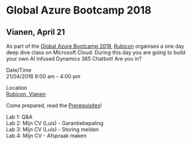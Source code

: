 # Global Azure Bootcamp 2018

## Vianen, April 21

As part of the [Global Azure Bootcamp 2018](https://global.azurebootcamp.net/), [Rubicon](http://www.rubicon.nl) organises a one day deep dive class on Microsoft Cloud. During this day you are going to build your own AI infused Dynamics 365 Chatbot! Are you in?

Date/Time  
21/04/2018 9:00 am - 4:00 pm 

Location  
[Rubicon, Vianen](https://global.azurebootcamp.net/event-locations/rubicon-vianen/)

Come prepared, read the [Prerequisites](Prerequisites.md)!

Lab 1: Q&A  
Lab 2: Mijn CV (Luis) - Garantiebepaling  
Lab 3: Mijn CV (Luis) - Storing melden  
Lab 4: Mijn CV - Afspraak maken  
